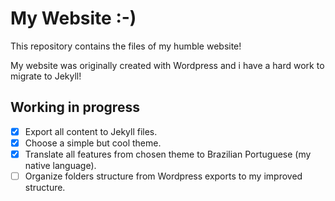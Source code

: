# My Website :-)

This repository contains the files of my humble website!

My website was originally created with Wordpress and i have a hard work to migrate to Jekyll!

## Working in progress

- [X] Export all content to Jekyll files.
- [X] Choose a simple but cool theme.
- [X] Translate all features from chosen theme to Brazilian Portuguese (my native language).
- [ ] Organize folders structure from Wordpress exports to my improved structure.
